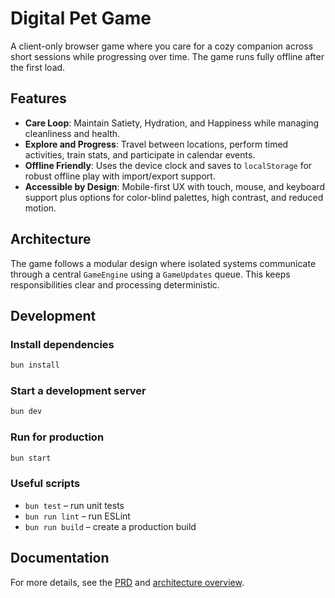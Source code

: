 # Digital Pet Game

A client-only browser game where you care for a cozy companion across short sessions while progressing over time. The game runs fully offline after the first load.

## Features

- **Care Loop**: Maintain Satiety, Hydration, and Happiness while managing cleanliness and health.
- **Explore and Progress**: Travel between locations, perform timed activities, train stats, and participate in calendar events.
- **Offline Friendly**: Uses the device clock and saves to `localStorage` for robust offline play with import/export support.
- **Accessible by Design**: Mobile-first UX with touch, mouse, and keyboard support plus options for color-blind palettes, high contrast, and reduced motion.

## Architecture

The game follows a modular design where isolated systems communicate through a central `GameEngine` using a `GameUpdates` queue. This keeps responsibilities clear and processing deterministic.

## Development

### Install dependencies

```bash
bun install
```

### Start a development server

```bash
bun dev
```

### Run for production

```bash
bun start
```

### Useful scripts

- `bun test` – run unit tests
- `bun run lint` – run ESLint
- `bun run build` – create a production build

## Documentation

For more details, see the [PRD](./PRD.md) and [architecture overview](./architecture.md).
